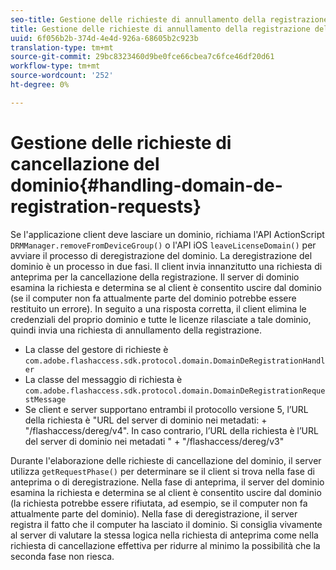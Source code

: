 ```yaml
---
seo-title: Gestione delle richieste di annullamento della registrazione del dominio
title: Gestione delle richieste di annullamento della registrazione del dominio
uuid: 6f056b2b-374d-4e4d-926a-68605b2c923b
translation-type: tm+mt
source-git-commit: 29bc8323460d9be0fce66cbea7c6fce46df20d61
workflow-type: tm+mt
source-wordcount: '252'
ht-degree: 0%

---
```



# Gestione delle richieste di cancellazione del dominio{#handling-domain-de-registration-requests}

Se l&#39;applicazione client deve lasciare un dominio, richiama l&#39;API ActionScript `DRMManager.removeFromDeviceGroup()` o l&#39;API iOS `leaveLicenseDomain()` per avviare il processo di deregistrazione del dominio. La deregistrazione del dominio è un processo in due fasi. Il client invia innanzitutto una richiesta di anteprima per la cancellazione della registrazione. Il server di dominio esamina la richiesta e determina se al client è consentito uscire dal dominio (se il computer non fa attualmente parte del dominio potrebbe essere restituito un errore). In seguito a una risposta corretta, il client elimina le credenziali del proprio dominio e tutte le licenze rilasciate a tale dominio, quindi invia una richiesta di annullamento della registrazione.

* La classe del gestore di richieste è `com.adobe.flashaccess.sdk.protocol.domain.DomainDeRegistrationHandler`
* La classe del messaggio di richiesta è `com.adobe.flashaccess.sdk.protocol.domain.DomainDeRegistrationRequestMessage`
* Se client e server supportano entrambi il protocollo versione 5, l’URL della richiesta è &quot;URL del server di dominio nei metadati: + &quot;/flashaccess/dereg/v4&quot;. In caso contrario, l’URL della richiesta è l’URL del server di dominio nei metadati &quot; + &quot;/flashaccess/dereg/v3&quot;

Durante l&#39;elaborazione delle richieste di cancellazione del dominio, il server utilizza `getRequestPhase()` per determinare se il client si trova nella fase di anteprima o di deregistrazione. Nella fase di anteprima, il server del dominio esamina la richiesta e determina se al client è consentito uscire dal dominio (la richiesta potrebbe essere rifiutata, ad esempio, se il computer non fa attualmente parte del dominio). Nella fase di deregistrazione, il server registra il fatto che il computer ha lasciato il dominio. Si consiglia vivamente al server di valutare la stessa logica nella richiesta di anteprima come nella richiesta di cancellazione effettiva per ridurre al minimo la possibilità che la seconda fase non riesca.
